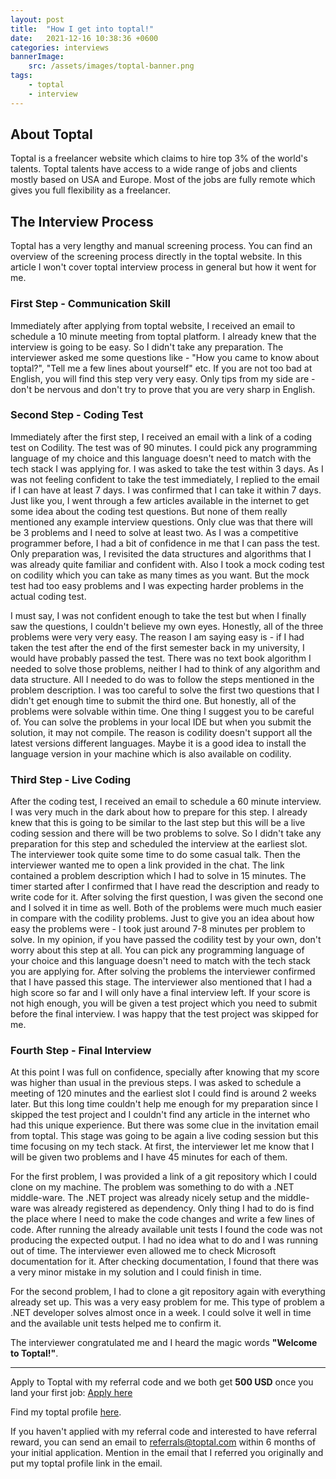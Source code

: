 ```yaml
---
layout: post
title:  "How I get into toptal!"
date:   2021-12-16 10:38:36 +0600
categories: interviews
bannerImage:
    src: /assets/images/toptal-banner.png
tags:
    - toptal
    - interview
---
```


## About Toptal

Toptal is a freelancer website which claims to hire top 3% of the world's talents. Toptal talents have access to a wide range of jobs and clients mostly based on USA and Europe. Most of the jobs are fully remote which gives you full flexibility as a freelancer.

## The Interview Process
Toptal has a very lengthy and manual screening  process. You can find an overview of the screening process directly in the toptal website. In this article I won't cover toptal interview process in general but how it went for me.

### First Step - Communication Skill
Immediately after applying from toptal website, I received an email to schedule a 10 minute meeting from toptal platform. I already knew that the interview is going to be easy. So I didn't take any preparation. The interviewer asked me some questions like - "How you came to know about toptal?", "Tell me a few lines about yourself" etc. If you are not too bad at English, you will find this step very very easy. Only tips from my side are - don't be nervous and don't try to prove that you are very sharp in English.

### Second Step - Coding Test
Immediately after the first step, I received an email with a link of a coding test on Codility. The test was of 90 minutes. I could pick any programming language of my choice and this language doesn't need to match with the tech stack I was applying for. I was asked to take the test within 3 days. As I was not feeling confident to take the test immediately, I replied to the email if I can have at least 7 days. I was confirmed that I can take it within 7 days. Just like you, I went through a few articles available in the internet to get some idea about the coding test questions. But none of them really mentioned any example interview questions. Only clue was that there will be 3 problems and I need to solve at least two. As I was a competitive programmer before, I had  a bit of confidence in me that I can pass the test. Only preparation was, I revisited the data structures and algorithms that I was already quite familiar and confident with. Also I took a mock coding test on codility which you can take as many times as you want. But the mock test had too easy problems and I was expecting harder problems in the actual coding test.

I must say, I was not confident enough to take the test but when I finally saw the questions, I couldn't believe my own eyes. Honestly, all of the three problems were very very easy. The reason I am saying easy is - if I had taken the test after the end of the first semester back in my university, I would have probably passed the test. There was no text book algorithm I needed to solve those problems, neither I had to think of any algorithm and data structure. All I needed to do was to follow the steps mentioned in the problem description. I was too careful to solve the first two questions that I didn't get enough time to submit the third one. But honestly, all of the problems were solvable within time. One thing I suggest you to be careful of. You can solve the problems in your local IDE but when you submit the solution, it may not compile. The reason is codility doesn't support all the latest versions different languages. Maybe it is a good idea to install the language version in your machine which is also available on codility.

### Third Step - Live Coding
After the coding test, I received an email to schedule a 60 minute interview. I was very much in the dark about how to prepare for this step. I already knew that this is going to be similar to the last step but this will be a live coding session and there will be two problems to solve. So I didn't take any preparation for this step and scheduled the interview at the earliest slot. The interviewer took quite some time to do some casual talk. Then the interviewer wanted me to open a link provided in the chat. The link contained a problem description which I had to solve in 15 minutes. The timer started after I confirmed that I have read the description and ready to write code for it. After solving the first question, I was given the second one and I solved it in time as well. Both of the problems were much much easier in compare with the codility problems. Just to give you an idea about how easy the problems were - I took just around 7-8 minutes per problem to solve. In my opinion, if you have passed the codility test by your  own, don't worry about this step at all. You can pick any programming language of your choice and this language doesn't need to match with the tech stack you are applying for. After solving the problems the interviewer confirmed that I have passed this stage. The interviewer also mentioned that I had a high score so far and I will only have a final interview left. If your score is not high enough, you will be given a test project which you need to submit before the final interview. I was happy that the test project was skipped for me.

### Fourth Step - Final Interview
At this point I was full on confidence, specially after knowing that my score was higher than usual in the previous steps. I was asked to schedule a meeting of 120 minutes and the earliest slot I could find is around 2 weeks later. But this long time couldn't help me enough for my preparation since I skipped the test project and I couldn't find any article in the internet who had this unique experience. But there was some clue in the invitation email from toptal. This stage was going to be again a live coding session but this time focusing on my tech stack. At first, the interviewer let me know that I will be given two problems and I have 45 minutes for each of them.

For the first problem, I was provided a link of a git repository which I could clone on my machine. The problem was something to do with a .NET middle-ware. The .NET project was already nicely setup and the middle-ware was already registered as dependency. Only thing I had to do is find the place where I need to make the code changes and write a few lines of code. After running the already available unit tests I found the code was not producing the expected output. I had no idea what to do and I was running out of time. The interviewer even allowed me to check Microsoft documentation for it. After checking documentation, I found that there was a very minor mistake in my solution and I could finish in time.

For the second problem, I had to clone a git repository again with everything already set up. This was a very easy problem for me. This type of problem a .NET developer solves almost once in a week. I could solve it well in time and the available unit tests helped me to confirm  it.

The interviewer congratulated me and I heard the magic words **"Welcome to Toptal!"**.

---

Apply to Toptal with my referral code and we both get **500 USD** once you land your first job: [Apply here](https://www.toptal.com/qKJGyP/worlds-top-talent)

Find my toptal profile [here](https://www.toptal.com/resume/feroz-ahmmed).

If you haven't applied with my referral code and interested to have referral reward, you can send an email to [referrals@toptal.com](mailto:referrals@toptal.com) within 6 months of your initial application. Mention in the email that I referred you originally and put my toptal profile link in the email.
